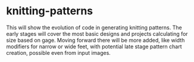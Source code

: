 # knitting-patterns

This will show the evolution of code in generating knitting patterns. The early stages will cover the most basic designs and projects calculating for size based on gage. Moving forward there will be more added, like width modifiers for narrow or wide feet, with potential late stage pattern chart creation, possible even from input images.
